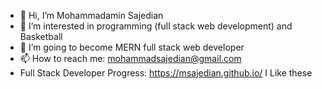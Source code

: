 - 👋 Hi, I’m Mohammadamin Sajedian
- 👀 I’m interested in programming (full stack web development) and Basketball
- 🌱 I’m going to become MERN full stack web developer
- 📫 How to reach me: mohammadsajedian@gmail.com
- Full Stack Developer Progress: https://msajedian.github.io/
I Like these      
